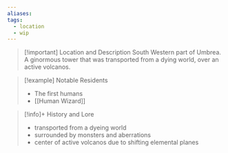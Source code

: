 ```yaml
---
aliases: 
tags:
  - location
  - wip
---
```

>[!important] Location and Description
>South Western part of Umbrea. A ginormous tower that was transported from a dying world, over an active volcanos.

> [!example] Notable Residents
> - The first humans
> - [[Human Wizard]]

> [!info]+ History and Lore
> - transported from a dyeing world
> - surrounded by monsters and aberrations
> - center of active volcanos due to shifting elemental planes

